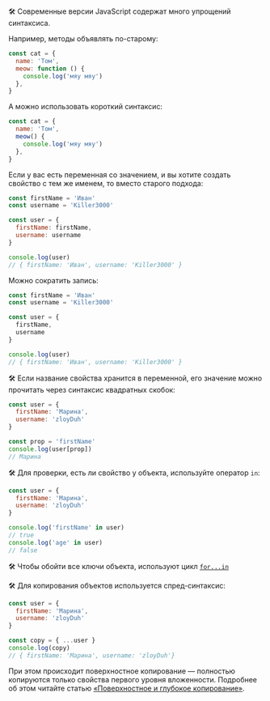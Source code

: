 🛠 Современные версии JavaScript содержат много упрощений синтаксиса.

Например, методы объявлять по-старому:

```js
const cat = {
  name: 'Том',
  meow: function () {
    console.log('мяу мяу')
  },
}
```

А можно использовать короткий синтаксис:

```js
const cat = {
  name: 'Том',
  meow() {
    console.log('мяу мяу')
  },
}
```

Если у вас есть переменная со значением, и вы хотите создать свойство с тем же именем, то вместо старого подхода:

```js
const firstName = 'Иван'
const username = 'Killer3000'

const user = {
  firstName: firstName,
  username: username
}

console.log(user)
// { firstName: 'Иван', username: 'Killer3000' }
```

Можно сократить запись:

```js
const firstName = 'Иван'
const username = 'Killer3000'

const user = {
  firstName,
  username
}

console.log(user)
// { firstName: 'Иван', username: 'Killer3000' }
```

🛠 Если название свойства хранится в переменной, его значение можно прочитать через синтаксис квадратных скобок:

```js
const user = {
  firstName: 'Марина',
  username: 'zloyDuh'
}

const prop = 'firstName'
console.log(user[prop])
// Марина
```

🛠 Для проверки, есть ли свойство у объекта, используйте оператор `in`:

```js
const user = {
  firstName: 'Марина',
  username: 'zloyDuh'
}

console.log('firstName' in user)
// true
console.log('age' in user)
// false
```

🛠 Чтобы обойти все ключи объекта, используют цикл [`for...in`](/js/for-in/)

🛠 Для копирования объектов используется спред-синтаксис:

```js
const user = {
  firstName: 'Марина',
  username: 'zloyDuh'
}

const copy = { ...user }
console.log(copy)
// { firstName: 'Марина', username: 'zloyDuh'}
```

При этом происходит поверхностное копирование — полностью копируются только свойства первого уровня вложенности. Подробнее об этом читайте статью [«Поверхностное и глубокое копирование»](/js/shallow-or-deep-clone/).
